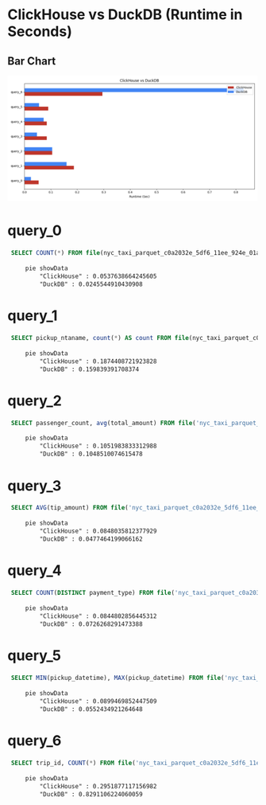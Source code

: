 # ClickHouse vs DuckDB (Runtime in Seconds)

## Bar Chart
![Bar Chart](bar_chart.png)
# query_0
```sql
 SELECT COUNT(*) FROM file(nyc_taxi_parquet_c0a2032e_5df6_11ee_924e_01a4aa584ed2.parquet);
```

```mermaid
     pie showData
         "ClickHouse" : 0.0537638664245605
         "DuckDB" : 0.0245544910430908
```
# query_1
```sql
 SELECT pickup_ntaname, count(*) AS count FROM file(nyc_taxi_parquet_c0a2032e_5df6_11ee_924e_01a4aa584ed2.parquet) GROUP BY pickup_ntaname ORDER BY count DESC LIMIT 10;
```

```mermaid
     pie showData
         "ClickHouse" : 0.1874408721923828
         "DuckDB" : 0.159839391708374
```
# query_2
```sql
 SELECT passenger_count, avg(total_amount) FROM file('nyc_taxi_parquet_c0a2032e_5df6_11ee_924e_01a4aa584ed2.parquet') GROUP BY passenger_count;
```

```mermaid
     pie showData
         "ClickHouse" : 0.1051983833312988
         "DuckDB" : 0.1048510074615478
```
# query_3
```sql
 SELECT AVG(tip_amount) FROM file('nyc_taxi_parquet_c0a2032e_5df6_11ee_924e_01a4aa584ed2.parquet');
```

```mermaid
     pie showData
         "ClickHouse" : 0.0848035812377929
         "DuckDB" : 0.0477464199066162
```
# query_4
```sql
 SELECT COUNT(DISTINCT payment_type) FROM file('nyc_taxi_parquet_c0a2032e_5df6_11ee_924e_01a4aa584ed2.parquet');
```

```mermaid
     pie showData
         "ClickHouse" : 0.0844802856445312
         "DuckDB" : 0.0726268291473388
```
# query_5
```sql
 SELECT MIN(pickup_datetime), MAX(pickup_datetime) FROM file('nyc_taxi_parquet_c0a2032e_5df6_11ee_924e_01a4aa584ed2.parquet');
```

```mermaid
     pie showData
         "ClickHouse" : 0.0899469852447509
         "DuckDB" : 0.0552434921264648
```
# query_6
```sql
 SELECT trip_id, COUNT(*) FROM file('nyc_taxi_parquet_c0a2032e_5df6_11ee_924e_01a4aa584ed2.parquet') GROUP BY trip_id ORDER BY COUNT(*) DESC LIMIT 10;;
```

```mermaid
     pie showData
         "ClickHouse" : 0.2951877117156982
         "DuckDB" : 0.8291106224060059
```
